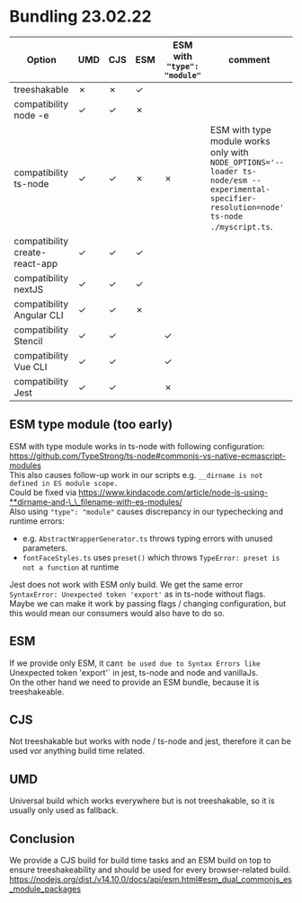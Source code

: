 # Bundling 23.02.22

| Option                         | UMD | CJS | ESM | ESM with `"type": "module"` | comment |
| ------------------------------ | --- | --- | --- | --------------------------- | ------- |
| treeshakable                   | ✗   | ✗   | ✓   |                             |
| compatibility node -e          | ✓   | ✓   | ✗   |                             |
| compatibility ts-node          | ✓   | ✓   | ✗   | ✗                           | ESM with type module works only with `NODE_OPTIONS='--loader ts-node/esm --experimental-specifier-resolution=node' ts-node ./myscript.ts`.
| compatibility create-react-app | ✓   | ✓   | ✓   |                             |
| compatibility nextJS           | ✓   | ✓   | ✓   |                             |
| compatibility Angular CLI      | ✓   | ✓   | ✗   |                             |
| compatibility Stencil          | ✓   | ✓   |     | ✓                           |
| compatibility Vue CLI          | ✓   | ✓   |     | ✓                           |
| compatibility Jest             | ✓   | ✓   |     | ✗                           |

## ESM type module (too early)

ESM with type module works in ts-node with following configuration: https://github.com/TypeStrong/ts-node#commonjs-vs-native-ecmascript-modules  
This also causes follow-up work in our scripts e.g. `__dirname is not defined in ES module scope.`  
Could be fixed via https://www.kindacode.com/article/node-js-using-**dirname-and-\_\_filename-with-es-modules/   
Also using `"type": "module"` causes discrepancy in our typechecking and runtime errors:

- e.g. `AbstractWrapperGenerator.ts` throws typing errors with unused parameters.
- `fontFaceStyles.ts` uses `preset()` which throws `TypeError: preset is not a function` at runtime

Jest does not work with ESM only build. We get the same error `SyntaxError: Unexpected token 'export'` as in ts-node without flags.  
Maybe we can make it work by passing flags / changing configuration, but this would mean our consumers would also have to do so.

## ESM

If we provide only ESM, it can`t be used due to Syntax Errors like `Unexpected token 'export'` in jest, ts-node and node and vanillaJs.  
On the other hand we need to provide an ESM bundle, because it is treeshakeable.

## CJS

Not treeshakable but works with node / ts-node and jest, therefore it can be used vor anything build time related.

## UMD

Universal build which works everywhere but is not treeshakable, so it is usually only used as fallback.

## Conclusion

We provide a CJS build for build time tasks and an ESM build on top to ensure treeshakeability and should be used for every browser-related build. https://nodejs.org/dist./v14.10.0/docs/api/esm.html#esm_dual_commonjs_es_module_packages
